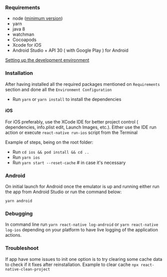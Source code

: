 ### Requirements

- node ([minimum version](/.nvmrc))
- yarn
- java 8
- watchman
- Cocoapods
- Xcode for iOS
- Android Studio + API 30 ( with Google Play ) for Android

[Setting up the development environment](https://reactnative.dev/docs/environment-setup)

### Installation

After having installed all the required packages mentioned on `Requirements` section and done all the `Environment Configuration`

- Run `yarn` or `yarn install` to install the dependencies

#### iOS

For iOS preferably, use the XCode IDE for better project control ( dependencies, info.plist edit, Launch Images, etc.). Either use the IDE run action or execute `react-native run-ios` script from the Terminal

Example of steps, being on the root folder:

- Run `cd ios && pod install && cd ..`
- Run `yarn ios`
- Run `yarn start --reset-cache` # in case it's necessary

### Android

On initial launch for Android once the emulator is up and running either run the app from Android Studio or run the command below:

```
yarn android
```

### Debugging

In command line run `yarn react-native log-android` or `yarn react-native log-ios` depending on your platform to have live logging of the application actions.

### Troubleshoot
If app have some issues to init one option is to try clearing some cache data to check if it fixes after reinstallation. Example to clear cache `npx react-native-clean-project`
